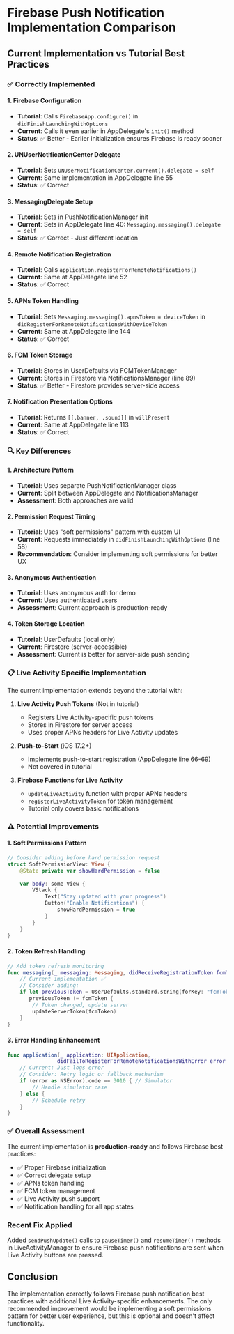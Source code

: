 # Firebase Push Notification Implementation Comparison

## Current Implementation vs Tutorial Best Practices

### ✅ Correctly Implemented

#### 1. **Firebase Configuration**
- **Tutorial**: Calls `FirebaseApp.configure()` in `didFinishLaunchingWithOptions`
- **Current**: Calls it even earlier in AppDelegate's `init()` method 
- **Status**: ✅ Better - Earlier initialization ensures Firebase is ready sooner

#### 2. **UNUserNotificationCenter Delegate**
- **Tutorial**: Sets `UNUserNotificationCenter.current().delegate = self`
- **Current**: Same implementation in AppDelegate line 55
- **Status**: ✅ Correct

#### 3. **MessagingDelegate Setup**
- **Tutorial**: Sets in PushNotificationManager init
- **Current**: Sets in AppDelegate line 40: `Messaging.messaging().delegate = self`
- **Status**: ✅ Correct - Just different location

#### 4. **Remote Notification Registration**
- **Tutorial**: Calls `application.registerForRemoteNotifications()`
- **Current**: Same at AppDelegate line 52
- **Status**: ✅ Correct

#### 5. **APNs Token Handling**
- **Tutorial**: Sets `Messaging.messaging().apnsToken = deviceToken` in `didRegisterForRemoteNotificationsWithDeviceToken`
- **Current**: Same at AppDelegate line 144
- **Status**: ✅ Correct

#### 6. **FCM Token Storage**
- **Tutorial**: Stores in UserDefaults via FCMTokenManager
- **Current**: Stores in Firestore via NotificationsManager (line 89)
- **Status**: ✅ Better - Firestore provides server-side access

#### 7. **Notification Presentation Options**
- **Tutorial**: Returns `[[.banner, .sound]]` in `willPresent`
- **Current**: Same at AppDelegate line 113
- **Status**: ✅ Correct

### 🔍 Key Differences

#### 1. **Architecture Pattern**
- **Tutorial**: Uses separate PushNotificationManager class
- **Current**: Split between AppDelegate and NotificationsManager
- **Assessment**: Both approaches are valid

#### 2. **Permission Request Timing**
- **Tutorial**: Uses "soft permissions" pattern with custom UI
- **Current**: Requests immediately in `didFinishLaunchingWithOptions` (line 58)
- **Recommendation**: Consider implementing soft permissions for better UX

#### 3. **Anonymous Authentication**
- **Tutorial**: Uses anonymous auth for demo
- **Current**: Uses authenticated users
- **Assessment**: Current approach is production-ready

#### 4. **Token Storage Location**
- **Tutorial**: UserDefaults (local only)
- **Current**: Firestore (server-accessible)
- **Assessment**: Current is better for server-side push sending

### 📋 Live Activity Specific Implementation

The current implementation extends beyond the tutorial with:

1. **Live Activity Push Tokens** (Not in tutorial)
   - Registers Live Activity-specific push tokens
   - Stores in Firestore for server access
   - Uses proper APNs headers for Live Activity updates

2. **Push-to-Start** (iOS 17.2+)
   - Implements push-to-start registration (AppDelegate line 66-69)
   - Not covered in tutorial

3. **Firebase Functions for Live Activity**
   - `updateLiveActivity` function with proper APNs headers
   - `registerLiveActivityToken` for token management
   - Tutorial only covers basic notifications

### ⚠️ Potential Improvements

#### 1. **Soft Permissions Pattern**
```swift
// Consider adding before hard permission request
struct SoftPermissionView: View {
    @State private var showHardPermission = false
    
    var body: some View {
        VStack {
            Text("Stay updated with your progress")
            Button("Enable Notifications") {
                showHardPermission = true
            }
        }
    }
}
```

#### 2. **Token Refresh Handling**
```swift
// Add token refresh monitoring
func messaging(_ messaging: Messaging, didReceiveRegistrationToken fcmToken: String?) {
    // Current implementation ✅
    // Consider adding:
    if let previousToken = UserDefaults.standard.string(forKey: "fcmToken"),
       previousToken != fcmToken {
        // Token changed, update server
        updateServerToken(fcmToken)
    }
}
```

#### 3. **Error Handling Enhancement**
```swift
func application(_ application: UIApplication, 
                didFailToRegisterForRemoteNotificationsWithError error: Error) {
    // Current: Just logs error
    // Consider: Retry logic or fallback mechanism
    if (error as NSError).code == 3010 { // Simulator
        // Handle simulator case
    } else {
        // Schedule retry
    }
}
```

### ✅ Overall Assessment

The current implementation is **production-ready** and follows Firebase best practices:
- ✅ Proper Firebase initialization
- ✅ Correct delegate setup
- ✅ APNs token handling
- ✅ FCM token management
- ✅ Live Activity push support
- ✅ Notification handling for all app states

### Recent Fix Applied
Added `sendPushUpdate()` calls to `pauseTimer()` and `resumeTimer()` methods in LiveActivityManager to ensure Firebase push notifications are sent when Live Activity buttons are pressed.

## Conclusion

The implementation correctly follows Firebase push notification best practices with additional Live Activity-specific enhancements. The only recommended improvement would be implementing a soft permissions pattern for better user experience, but this is optional and doesn't affect functionality.
